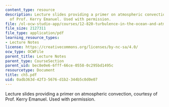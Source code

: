 ```yaml
---
content_type: resource
description: Lecture slides providing a primer on atmospheric convection, courtesy
  of Prof. Kerry Emanuel. Used with permission.
file: /ol-ocw-studio-app/courses/12-820-turbulence-in-the-ocean-and-atmosphere-spring-2006/0adb363d42f35676d1b2344b5c0d0e07_ch5.pdf
file_size: 2127311
file_type: application/pdf
learning_resource_types:
- Lecture Notes
license: https://creativecommons.org/licenses/by-nc-sa/4.0/
ocw_type: OCWFile
parent_title: Lecture Notes
parent_type: CourseSection
parent_uid: bec8e0e6-6fff-66ce-0558-0c295bd1495c
resourcetype: Document
title: ch5.pdf
uid: 0adb363d-42f3-5676-d1b2-344b5c0d0e07
---
```

Lecture slides providing a primer on atmospheric convection, courtesy of Prof. Kerry Emanuel. Used with permission.